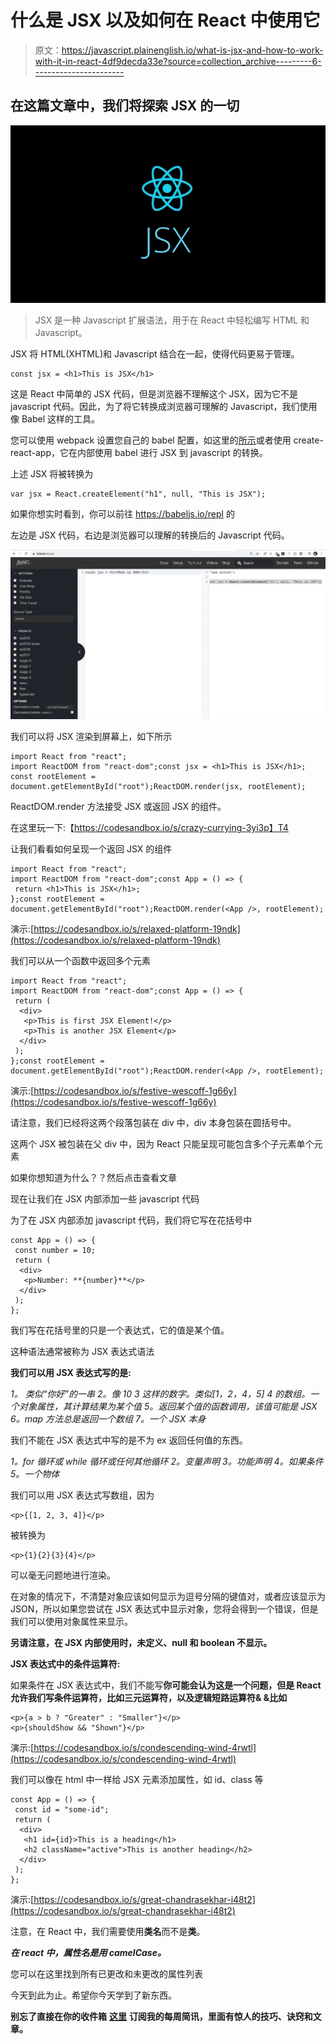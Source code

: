 # 什么是 JSX 以及如何在 React 中使用它

> 原文：<https://javascript.plainenglish.io/what-is-jsx-and-how-to-work-with-it-in-react-4df9decda33e?source=collection_archive---------6----------------------->

## 在这篇文章中，我们将探索 JSX 的一切

![](img/3a88413d552e74613846a2ca8187c0e6.png)

> JSX 是一种 Javascript 扩展语法，用于在 React 中轻松编写 HTML 和 Javascript。

JSX 将 HTML(XHTML)和 Javascript 结合在一起，使得代码更易于管理。

```
const jsx = <h1>This is JSX</h1>
```

这是 React 中简单的 JSX 代码，但是浏览器不理解这个 JSX，因为它不是 javascript 代码。因此，为了将它转换成浏览器可理解的 Javascript，我们使用像 Babel 这样的工具。

您可以使用 webpack 设置您自己的 babel 配置，如这里的[所示](https://medium.com/javascript-in-plain-english/webpack-and-babel-setup-with-react-from-scratch-bef0fe2ae3e7)或者使用 create-react-app，它在内部使用 babel 进行 JSX 到 javascript 的转换。

上述 JSX 将被转换为

```
var jsx = React.createElement("h1", null, "This is JSX");
```

如果你想实时看到，你可以前往 https://babeljs.io/repl 的

左边是 JSX 代码，右边是浏览器可以理解的转换后的 Javascript 代码。

![](img/fc55b410cf38c6dd1b33ae2045dbea03.png)

我们可以将 JSX 渲染到屏幕上，如下所示

```
import React from "react";
import ReactDOM from "react-dom";const jsx = <h1>This is JSX</h1>;
const rootElement = document.getElementById("root");ReactDOM.render(jsx, rootElement);
```

ReactDOM.render 方法接受 JSX 或返回 JSX 的组件。

在这里玩一下:【https://codesandbox.io/s/crazy-currying-3yi3p】T4

让我们看看如何呈现一个返回 JSX 的组件

```
import React from "react";
import ReactDOM from "react-dom";const App = () => {
 return <h1>This is JSX</h1>;
};const rootElement = document.getElementById("root");ReactDOM.render(<App />, rootElement);
```

演示:[https://codesandbox.io/s/relaxed-platform-19ndk](https://codesandbox.io/s/relaxed-platform-19ndk)

我们可以从一个函数中返回多个元素

```
import React from "react";
import ReactDOM from "react-dom";const App = () => {
 return (
  <div>
   <p>This is first JSX Element!</p>
   <p>This is another JSX Element</p>
  </div>
 );
};const rootElement = document.getElementById("root");ReactDOM.render(<App />, rootElement);
```

演示:[https://codesandbox.io/s/festive-wescoff-1g66y](https://codesandbox.io/s/festive-wescoff-1g66y)

请注意，我们已经将这两个段落包装在 div 中，div 本身包装在圆括号中。

这两个 JSX 被包装在父 div 中，因为 React 只能呈现可能包含多个子元素单个元素

如果你想知道为什么？？然后点击查看文章

现在让我们在 JSX 内部添加一些 javascript 代码

为了在 JSX 内部添加 javascript 代码，我们将它写在花括号中

```
const App = () => {
 const number = 10;
 return (
  <div>
   <p>Number: **{number}**</p>
  </div>
 );
};
```

我们写在花括号里的只是一个表达式，它的值是某个值。

这种语法通常被称为 JSX 表达式语法

**我们可以用 JSX 表达式写的是:**

*1。
类似“你好”的一串 2。像 10
3 这样的数字。类似[1，2，4，5]
4 的数组。一个对象属性，其计算结果为某个值
5。返回某个值的函数调用，该值可能是 JSX
6。map 方法总是返回一个数组
7。一个 JSX 本身*

我们不能在 JSX 表达式中写的是不为 ex 返回任何值的东西。

*1。for 循环或 while 循环或任何其他循环
2。变量声明
3。功能声明
4。如果条件
5。一个物体*

我们可以用 JSX 表达式写数组，因为

```
<p>{[1, 2, 3, 4]}</p>
```

被转换为

```
<p>{1}{2}{3}{4}</p>
```

可以毫无问题地进行渲染。

在对象的情况下，不清楚对象应该如何显示为逗号分隔的键值对，或者应该显示为 JSON，所以如果您尝试在 JSX 表达式中显示对象，您将会得到一个错误，但是我们可以使用对象属性来显示。

**另请注意，在 JSX 内部使用时，未定义、null 和 boolean 不显示。**

**JSX 表达式中的条件运算符:**

如果条件在 JSX 表达式中，我们不能写**你可能会认为这是一个问题，但是 React 允许我们写条件运算符，比如三元运算符，以及逻辑短路运算符& &比如**

```
<p>{a > b ? "Greater" : "Smaller"}</p>
<p>{shouldShow && "Shown"}</p>
```

演示:[https://codesandbox.io/s/condescending-wind-4rwtl](https://codesandbox.io/s/condescending-wind-4rwtl)

我们可以像在 html 中一样给 JSX 元素添加属性，如 id、class 等

```
const App = () => {
 const id = "some-id";
 return (
  <div>
   <h1 id={id}>This is a heading</h1>
   <h2 className="active">This is another heading</h2>
  </div>
 );
};
```

演示:[https://codesandbox.io/s/great-chandrasekhar-i48t2](https://codesandbox.io/s/great-chandrasekhar-i48t2)

注意，在 React 中，我们需要使用**类名**而不是**类**。

***在 react 中，属性名是用 camelCase。***

您可以在这里找到所有已更改和未更改的属性列表

今天到此为止。希望你今天学到了新东西。

**别忘了直接在你的收件箱** [**这里**](https://yogeshchavan.dev) **订阅我的每周简讯，里面有惊人的技巧、诀窍和文章。**